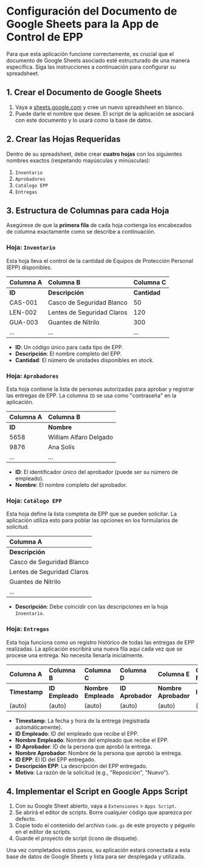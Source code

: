 # Configuración del Documento de Google Sheets para la App de Control de EPP

Para que esta aplicación funcione correctamente, es crucial que el documento de Google Sheets asociado esté estructurado de una manera específica. Siga las instrucciones a continuación para configurar su spreadsheet.

## 1. Crear el Documento de Google Sheets

1.  Vaya a [sheets.google.com](https://sheets.google.com) y cree un nuevo spreadsheet en blanco.
2.  Puede darle el nombre que desee. El script de la aplicación se asociará con este documento y lo usará como la base de datos.

## 2. Crear las Hojas Requeridas

Dentro de su spreadsheet, debe crear **cuatro hojas** con los siguientes nombres exactos (respetando mayúsculas y minúsculas):

1.  `Inventario`
2.  `Aprobadores`
3.  `Catálogo EPP`
4.  `Entregas`

## 3. Estructura de Columnas para cada Hoja

Asegúrese de que la **primera fila** de cada hoja contenga los encabezados de columna exactamente como se describe a continuación.

### Hoja: `Inventario`

Esta hoja lleva el control de la cantidad de Equipos de Protección Personal (EPP) disponibles.

| Columna A | Columna B   | Columna C |
| :-------- | :---------- | :-------- |
| **ID**    | **Descripción** | **Cantidad**|
| CAS-001   | Casco de Seguridad Blanco | 50        |
| LEN-002   | Lentes de Seguridad Claros| 120       |
| GUA-003   | Guantes de Nitrilo        | 300       |
| ...       | ...                       | ...       |

-   **ID**: Un código único para cada tipo de EPP.
-   **Descripción**: El nombre completo del EPP.
-   **Cantidad**: El número de unidades disponibles en stock.

### Hoja: `Aprobadores`

Esta hoja contiene la lista de personas autorizadas para aprobar y registrar las entregas de EPP. La columna `ID` se usa como "contraseña" en la aplicación.

| Columna A | Columna B                |
| :-------- | :----------------------- |
| **ID**    | **Nombre**               |
| 5658      | William Alfaro Delgado   |
| 9876      | Ana Solís                |
| ...       | ...                      |

-   **ID**: El identificador único del aprobador (puede ser su número de empleado).
-   **Nombre**: El nombre completo del aprobador.

### Hoja: `Catálogo EPP`

Esta hoja define la lista completa de EPP que se pueden solicitar. La aplicación utiliza esto para poblar las opciones en los formularios de solicitud.

| Columna A           |
| :------------------ |
| **Descripción**     |
| Casco de Seguridad Blanco |
| Lentes de Seguridad Claros|
| Guantes de Nitrilo  |
| ...                 |

-   **Descripción**: Debe coincidir con las descripciones en la hoja `Inventario`.

### Hoja: `Entregas`

Esta hoja funciona como un registro histórico de todas las entregas de EPP realizadas. La aplicación escribirá una nueva fila aquí cada vez que se procese una entrega. No necesita llenarla inicialmente.

| Columna A   | Columna B     | Columna C         | Columna D     | Columna E         | Columna F | Columna G       | Columna H |
| :---------- | :------------ | :---------------- | :------------ | :---------------- | :-------- | :-------------- | :-------- |
| **Timestamp** | **ID Empleado** | **Nombre Empleado** | **ID Aprobador**| **Nombre Aprobador**| **ID EPP**  | **Descripción EPP** | **Motivo**|
| (auto)      | (auto)        | (auto)            | (auto)        | (auto)            | (auto)    | (auto)          | (auto)    |

-   **Timestamp**: La fecha y hora de la entrega (registrada automáticamente).
-   **ID Empleado**: ID del empleado que recibe el EPP.
-   **Nombre Empleado**: Nombre del empleado que recibe el EPP.
-   **ID Aprobador**: ID de la persona que aprobó la entrega.
-   **Nombre Aprobador**: Nombre de la persona que aprobó la entrega.
-   **ID EPP**: El ID del EPP entregado.
-   **Descripción EPP**: La descripción del EPP entregado.
-   **Motivo**: La razón de la solicitud (e.g., "Reposición", "Nuevo").

## 4. Implementar el Script en Google Apps Script

1.  Con su Google Sheet abierto, vaya a `Extensiones` > `Apps Script`.
2.  Se abrirá el editor de scripts. Borre cualquier código que aparezca por defecto.
3.  Copie todo el contenido del archivo `Code.gs` de este proyecto y péguelo en el editor de scripts.
4.  Guarde el proyecto de script (ícono de disquete).

Una vez completados estos pasos, su aplicación estará conectada a esta base de datos de Google Sheets y lista para ser desplegada y utilizada.
